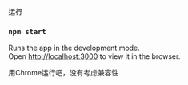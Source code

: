 运行
### `npm start`

Runs the app in the development mode.<br>
Open [http://localhost:3000](http://localhost:3000) to view it in the browser.

用Chrome运行吧，没有考虑兼容性

